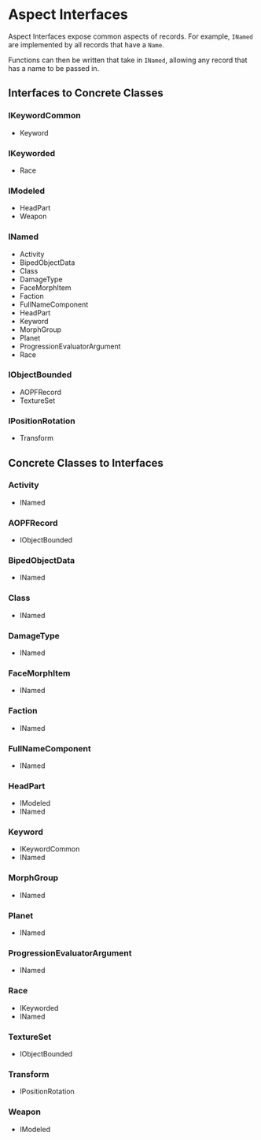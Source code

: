 # Aspect Interfaces
Aspect Interfaces expose common aspects of records.  For example, `INamed` are implemented by all records that have a `Name`.

Functions can then be written that take in `INamed`, allowing any record that has a name to be passed in.
## Interfaces to Concrete Classes
### IKeywordCommon
- Keyword
### IKeyworded
- Race
### IModeled
- HeadPart
- Weapon
### INamed
- Activity
- BipedObjectData
- Class
- DamageType
- FaceMorphItem
- Faction
- FullNameComponent
- HeadPart
- Keyword
- MorphGroup
- Planet
- ProgressionEvaluatorArgument
- Race
### IObjectBounded
- AOPFRecord
- TextureSet
### IPositionRotation
- Transform
## Concrete Classes to Interfaces
### Activity
- INamed
### AOPFRecord
- IObjectBounded
### BipedObjectData
- INamed
### Class
- INamed
### DamageType
- INamed
### FaceMorphItem
- INamed
### Faction
- INamed
### FullNameComponent
- INamed
### HeadPart
- IModeled
- INamed
### Keyword
- IKeywordCommon
- INamed
### MorphGroup
- INamed
### Planet
- INamed
### ProgressionEvaluatorArgument
- INamed
### Race
- IKeyworded
- INamed
### TextureSet
- IObjectBounded
### Transform
- IPositionRotation
### Weapon
- IModeled
